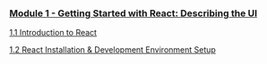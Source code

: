 ### [Module 1 - Getting Started with React: Describing the UI](module-1.md)

[1.1 Introduction to React]()

[1.2 React Installation & Development Environment Setup]()
